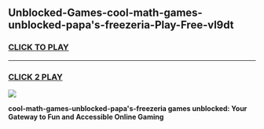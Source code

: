 
## Unblocked-Games-cool-math-games-unblocked-papa's-freezeria-Play-Free-vl9dt
<h3>
<a href="https://premium76.site?title=cool-math-games-unblocked-papa's-freezeria&ref=21A">CLICK TO PLAY</a></h3>
<hr>

<h3>
<a href="https://premium76.site?title=cool-math-games-unblocked-papa's-freezeria&ref=21A">CLICK 2 PLAY</a>
  
</h3>

<a href="https://premium76.site?title=cool-math-games-unblocked-papa's-freezeria&ref=21A"><img src="https://clearcache.store/games.png"></a>


**cool-math-games-unblocked-papa's-freezeria games unblocked: Your Gateway to Fun and Accessible Online Gaming**
